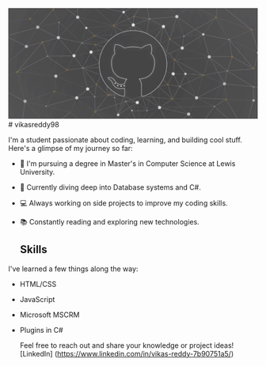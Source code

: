 <img src="/banner.png"  alt="banner">
# vikasreddy98

I'm a student passionate about coding, learning, and building cool stuff. Here's a glimpse of my journey so far:

- 🎯 I'm pursuing a degree in Master's in Computer Science at Lewis University.
- 🌱 Currently diving deep into Database systems and C#.
- 💻 Always working on side projects to improve my coding skills.
- 📚 Constantly reading and exploring new technologies.

  ## Skills

I've learned a few things along the way:

- HTML/CSS
- JavaScript
- Microsoft MSCRM
- Plugins in C#


  Feel free to reach out and share your knowledge or project ideas!
   [LinkedIn] (https://www.linkedin.com/in/vikas-reddy-7b90751a5/)
   

